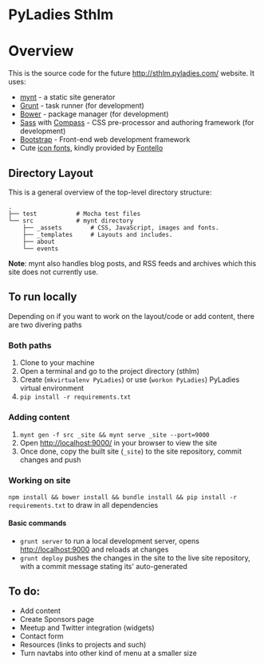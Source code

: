 PyLadies Sthlm
==========
# Overview

This is the source code for the future http://sthlm.pyladies.com/ website. It uses:

* [mynt](http://mynt.mirroredwhite.com/) - a static site generator
* [Grunt](http://gruntjs.com) - task runner (for development)
* [Bower](http://bower.io/) - package manager  (for development)
* [Sass](http://sass-lang.com) with [Compass](http://compass-style.org/) - CSS pre-processor and authoring framework  (for development)
* [Bootstrap](http://getbootstrap.com/) - Front-end web development framework
* Cute [icon fonts](http://zocial.smcllns.com/), kindly provided by [Fontello](http://fontello.com/)

## Directory Layout

This is a general overview of the top-level directory structure:


```
.
├── test           # Mocha test files
└── src            # mynt directory
    ├── _assets        # CSS, JavaScript, images and fonts.
    ├── _templates     # Layouts and includes.
    ├── about
    └── events
```

**Note**: mynt also handles blog posts, and RSS feeds and archives which this site does not currently use.


## To run locally
Depending on if you want to work on the layout/code or add content, there are
two divering paths

### Both paths
1. Clone to your machine
2. Open a terminal and go to the project directory (sthlm)
3. Create (`mkvirtualenv PyLadies`) or use (`workon PyLadies`) PyLadies virtual environment
4. `pip install -r requirements.txt`

### Adding content
1. `mynt gen -f src _site && mynt serve _site --port=9000`
2. Open [http://localhost:9000/](http://localhost:9000/) in your browser to view the site
3. Once done, copy the built site (`_site`) to the site repository, commit changes and push


### Working on site
`npm install && bower install && bundle install && pip install -r requirements.txt` to draw in all dependencies

#### Basic commands
* `grunt server` to run a local development server, opens [http://localhost:9000](http://localhost:9000) and reloads at changes
* `grunt deploy` pushes the changes in the site to the live site repository, with a commit message stating its' auto-generated

## To do:

* Add content
* Create Sponsors page
* Meetup and Twitter integration (widgets)
* Contact form
* Resources (links to projects and such)
* Turn navtabs into other kind of menu at a smaller size
